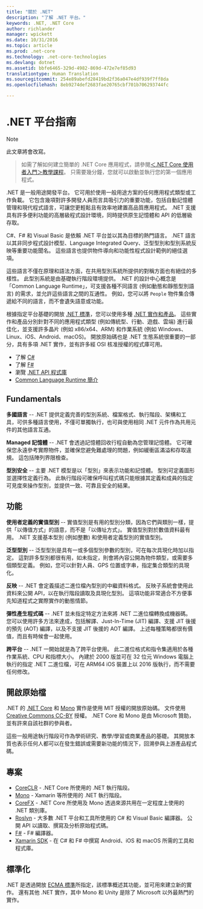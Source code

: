 ```yaml
---
title: "關於 .NET"
description: "了解 .NET 平台。"
keywords: .NET, .NET Core
author: richlander
manager: wpickett
ms.date: 10/31/2016
ms.topic: article
ms.prod: .net-core
ms.technology: .net-core-technologies
ms.devlang: dotnet
ms.assetid: bbfe6465-329d-4982-869d-472e7ef85d93
translationtype: Human Translation
ms.sourcegitcommit: 254e89abefd28419bd2f36a047e4df939f7ff8da
ms.openlocfilehash: 8eb9274def2683fae20765cbf701b706293744fc

---
```


# <a name="net-platform-guide"></a>.NET 平台指南

> [!NOTE]
此文章將會改寫。

> 如需了解如何建立簡單的 .NET Core 應用程式，請參閱[＜.NET Core 使用者入門＞教學課程](../core/getting-started.md)。 只需要幾分鐘，您就可以啟動並執行您的第一個應用程式。

.NET 是一般用途開發平台。 它可用於使用一般用途方案的任何應用程式類型或工作負載。 它包含幾項對許多開發人員而言具吸引力的重要功能，包括自動記憶體管理和現代程式語言，可讓您更輕鬆且有效率地建置高品質應用程式。 .NET 支援具有許多便利功能的高層級程式設計環境，同時提供原生記憶體和 API 的低層級存取。

C#、F# 和 Visual Basic 是依賴 .NET 平台並以其為目標的熱門語言。 .NET 語言以其非同步程式設計模型、Language Integrated Query、泛型型別和型別系統反映等重要功能聞名。 這些語言也提供物件導向和功能性程式設計範例的絕佳選項。

這些語言不僅在原理和語法方面，在共用型別系統所提供的對稱方面也有絕佳的多樣性。 此型別系統是由基礎執行階段環境提供。 .NET 的設計中心概念是「Common Language Runtime」，可支援各種不同語言 (例如動態和靜態型別語言) 的需求，並允許這些語言之間的互通性。 例如，您可以將 `People` 物件集合傳遞給不同的語言，而不會遺失語意或功能。

根據指定平台基礎的開放 [.NET 標準](https://github.com/dotnet/coreclr/blob/master/Documentation/project-docs/dotnet-standards.md)，您可以使用多種 [.NET 實作和產品](components.md)。 這些實作和產品分別針對不同的應用程式類型 (例如傳統型、行動、遊戲、雲端) 進行最佳化，並支援許多晶片 (例如 x86/x64、ARM) 和作業系統 (例如 Windows、Linux、iOS、Android、macOS)。 開放原始碼也是 .NET 生態系統很重要的一部分，具有多項 .NET 實作，並有許多經 OSI 核准授權的程式庫可用。

- 了解 [C#](../csharp/index.md)
- 了解 [F#](../fsharp/index.md)
- 瀏覽 [.NET API 程式庫](../../api/index.md)
- [Common Language Runtime 簡介](https://github.com/dotnet/coreclr/blob/master/Documentation/botr/intro-to-clr.md)

<a name="fundamentals"></a>Fundamentals
------------

**多國語言** -- .NET 提供定義完善的型別系統、檔案格式、執行階段、架構和工具，可供多種語言使用，不僅可單獨執行，也可與使用相同 .NET 元件作為共用元件的其他語言互通。

**Managed 記憶體** -- .NET 會透過記憶體回收行程自動為您管理記憶體。 它可確保您永遠參考實際物件，並確保您避免難處理的問題，例如緩衝區滿溢和存取違規。 這包括陣列界限檢查。

**型別安全** -- 主要 .NET 模型是以「型別」來表示功能和記憶體。 型別可定義圖形並選擇性定義行為。 此執行階段可確保呼叫程式碼只能根據其定義和成員的指定可見度來操作型別，並提供一致、可靠且安全的結果。

<a name="features"></a>功能
--------

**使用者定義的實值型別** -- 實值型別是有用的型別分類，因為它們與類別一樣，提供「以傳值方式」的語意，而不是「以傳址方式」。 實值型別對於數值資料最有用。 .NET 支援基本型別 (例如整數) 和使用者定義型別的實值型別。

**泛型型別** -- 泛型型別是具有一或多個型別參數的型別，可在每次具現化時加以指定。 這對許多型別都很有用，如未指定，則會將內容公開為物件類型，或需要多個類型定義。 例如，您可以針對人員、GPS 位置或字串，指定集合類型的具現化。

**反映** -- .NET 會定義描述二進位檔內型別的中繼資料格式。 反映子系統會使用此資料來公開 API，以在執行階段讀取及具現化型別。 這項功能非常適合不方便事先知道程式之實際實作的動態情節。

**彈性產生程式碼** -- .NET 並未指定特定方法來將 .NET 二進位檔轉換成機器碼。 您可以使用許多方法來達成，包括解譯、Just-In-Time (JIT) 編譯、支援 JIT 後援的預先 (AOT) 編譯，以及不支援 JIT 後援的 AOT 編譯。 上述每種策略都很有價值，而且有時候會一起使用。

**跨平台** -- .NET 一開始就是為了跨平台使用。 此二進位格式和指令集適用於各種作業系統、CPU 和指標大小。 內建於 2000 版並可在 32 位元 Windows 電腦上執行的指定 .NET 二進位檔，可在 ARM64 iOS 裝置上以 2016 版執行，而不需要任何修改。

<a name="open-source"></a>開啟原始檔
-----------

.NET 的 [.NET Core](https://github.com/dotnet/core) 和 [Mono](https://github.com/mono/mono) 實作是使用 MIT 授權的開放原始碼。 文件使用 [Creative Commons CC-BY](https://creativecommons.org/licenses/by/4.0/) 授權。 .NET Core 和 Mono 是由 Microsoft 贊助，並有許來自該社群的參與者。 

這些一般用途執行階段可作為學術研究、教學/學習或商業產品的基礎。 其開放本質也表示任何人都可以在發生錯誤或需要新功能的情況下，回溯參與上游產品程式碼。

<a name="projects"></a>專案
--------

- [CoreCLR](https://github.com/dotnet/coreclr) - .NET Core 所使用的 .NET 執行階段。
- [Mono](https://github.com/mono/mono) - Xamarin 等所使用的 .NET 執行階段。
- [CoreFX](https://github.com/dotnet/coreclr) - .NET Core 所使用及 Mono 透過來源共用在一定程度上使用的 .NET 類別庫。
- [Roslyn](https://github.com/dotnet/roslyn) - 大多數 .NET 平台和工具所使用的 C# 和 Visual Basic 編譯器。 公開 API 以讀取、撰寫及分析原始程式碼。
- [F#](https://github.com/microsoft/visualfsharp) - F# 編譯器。
- [Xamarin SDK](http://open.xamarin.com) - 在 C# 和 F# 中撰寫 Android、iOS 和 macOS 所需的工具和程式庫。

<a name="standardized"></a>標準化
------------

.NET 是透過開放 [ECMA 標準](https://github.com/dotnet/coreclr/blob/master/Documentation/project-docs/dotnet-standards.md)所指定，該標準概述其功能，並可用來建立新的實作。 還有其他 .NET 實作，其中 Mono 和 Unity 是除了 Microsoft 以外最熱門的實作。




<!--HONumber=Nov16_HO3-->


